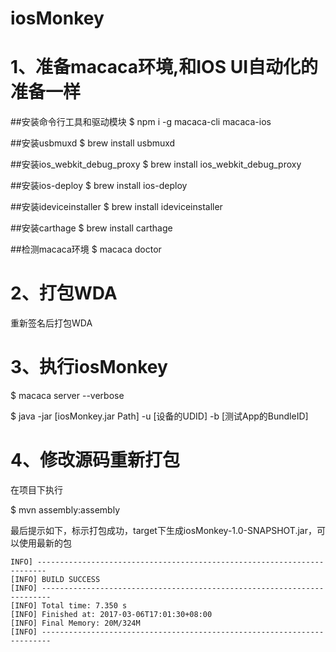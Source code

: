 # iosMonkey

# 1、准备macaca环境,和IOS UI自动化的准备一样
##安装命令行工具和驱动模块
$ npm i -g macaca-cli macaca-ios

##安装usbmuxd
$ brew install usbmuxd

##安装ios_webkit_debug_proxy
$ brew install ios_webkit_debug_proxy

##安装ios-deploy
$ brew install ios-deploy

##安装ideviceinstaller
$ brew install ideviceinstaller

##安装carthage
$ brew install carthage

##检测macaca环境
$ macaca doctor

# 2、打包WDA
重新签名后打包WDA


# 3、执行iosMonkey
$ macaca server --verbose

$ java -jar [iosMonkey.jar Path] -u [设备的UDID] -b [测试App的BundleID]

# 4、修改源码重新打包

在项目下执行

$ mvn assembly:assembly

最后提示如下，标示打包成功，target下生成iosMonkey-1.0-SNAPSHOT.jar，可以使用最新的包
```
INFO] ------------------------------------------------------------------------
[INFO] BUILD SUCCESS
[INFO] ------------------------------------------------------------------------
[INFO] Total time: 7.350 s
[INFO] Finished at: 2017-03-06T17:01:30+08:00
[INFO] Final Memory: 20M/324M
[INFO] ------------------------------------------------------------------------
```
